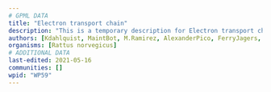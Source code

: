 ```yaml
---
# GPML DATA
title: "Electron transport chain"
description: "This is a temporary description for Electron transport chain"
authors: [Kdahlquist, MaintBot, M.Ramirez, AlexanderPico, FerryJagers, Christine Chichester, Egonw, Mkutmon, L Dupuis, Eweitz]
organisms: [Rattus norvegicus]
# ADDITIONAL DATA
last-edited: 2021-05-16
communities: []
wpid: "WP59"
---
```

